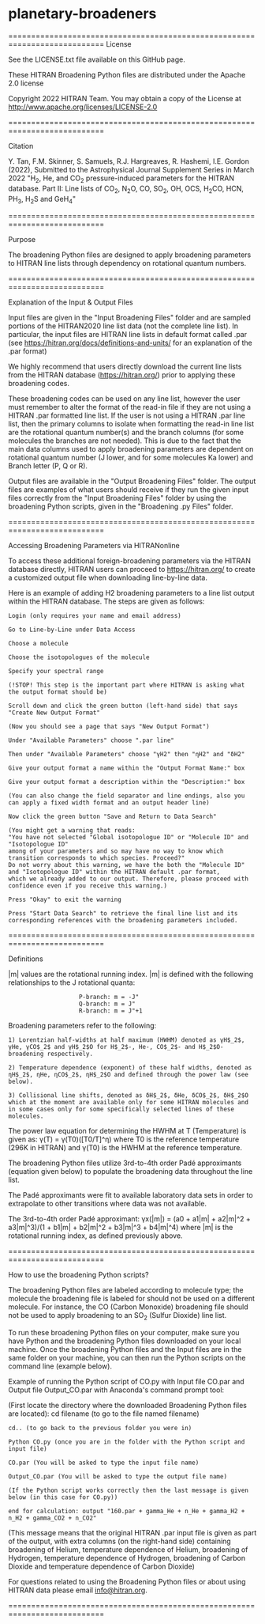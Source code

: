 # planetary-broadeners
===========================================================================
License

See the LICENSE.txt file available on this GitHub page.

These HITRAN Broadening Python files are distributed under the Apache 2.0 license

Copyright 2022 HITRAN Team. You may obtain a copy of the License at http://www.apache.org/licenses/LICENSE-2.0

===========================================================================

Citation

Y. Tan, F.M. Skinner, S. Samuels, R.J. Hargreaves, R. Hashemi, I.E. Gordon (2022), Submitted to the Astrophysical Journal Supplement Series in March 2022
"H$_2$, He, and CO$_2$ pressure-induced parameters for the HITRAN database. Part II: Line lists of CO$_2$, N$_2$O, CO, SO$_2$, OH, OCS, H$_2$CO, HCN, PH$_3$, H$_2$S and GeH$_4$"

===========================================================================

Purpose

The broadening Python files are designed to apply broadening parameters to HITRAN line lists through dependency on rotational quantum numbers.

===========================================================================

Explanation of the Input & Output Files

Input files are given in the "Input Broadening Files" folder and are sampled portions of the HITRAN2020 line list data (not the complete line list).
In particular, the input files are HITRAN line lists in default format called .par (see https://hitran.org/docs/definitions-and-units/ for an explanation of the .par format)

We highly recommend that users directly download the current line lists from the HITRAN database (https://hitran.org/) prior to applying these broadening codes.

These broadening codes can be used on any line list, however the user must remember to alter the format of the read-in file if they are not using a HITRAN .par formatted line list.
If the user is not using a HITRAN .par line list, then the primary columns to isolate when formatting the read-in line list are the rotational quantum number(s) and the branch columns 
(for some molecules the branches are not needed). This is due to the fact that the main data columns used to apply broadening parameters are dependent on rotational quantum number
(J lower, and for some molecules Ka lower) and Branch letter (P, Q or R).

Output files are available in the "Output Broadening Files" folder. The output files are examples of what users should receive if they run the given input files correctly 
from the "Input Broadening Files" folder by using the broadening Python scripts, given in the "Broadening .py Files" folder.

===========================================================================

Accessing Broadening Parameters via HITRANonline

To access these additional foreign-broadening parameters via the HITRAN database directly, 
HITRAN users can proceed to https://hitran.org/ to create a customized output file when downloading line-by-line data.

Here is an example of adding H2 broadening parameters to a line list output within the HITRAN database.
The steps are given as follows:

	Login (only requires your name and email address)
	
	Go to Line-by-Line under Data Access
	
	Choose a molecule
	
	Choose the isotopologues of the molecule
	
	Specify your spectral range
	
	(!STOP! This step is the important part where HITRAN is asking what the output format should be)
	
	Scroll down and click the green button (left-hand side) that says "Create New Output Format"
	
	(Now you should see a page that says "New Output Format")
	
	Under "Available Parameters" choose ".par line"
	
	Then under "Available Parameters" choose "γH2" then "ηH2" and "δH2"
	
	Give your output format a name within the "Output Format Name:" box
	
	Give your output format a description within the "Description:" box
	
	(You can also change the field separator and line endings, also you can apply a fixed width format and an output header line)
	
	Now click the green button "Save and Return to Data Search"
	
	(You might get a warning that reads:
	"You have not selected "Global isotopologue ID" or "Molecule ID" and "Isotopologue ID" 
	among of your parameters and so may have no way to know which transition corresponds to which species. Proceed?" 
	Do not worry about this warning, we have the both the "Molecule ID" and "Isotopologue ID" within the HITRAN default .par format, 
	which we already added to our output. Therefore, please proceed with confidence even if you receive this warning.)
	
	Press "Okay" to exit the warning
	
	Press "Start Data Search" to retrieve the final line list and its corresponding references with the broadening parameters included.

===========================================================================

Definitions

|m| values are the rotational running index. |m| is defined with the following relationships to the J rotational quanta:

						P-branch: m = -J"
						Q-branch: m = J"
						R-branch: m = J"+1

Broadening parameters refer to the following:

	1) Lorentzian half-widths at half maximum (HWHM) denoted as γH$_2$, γHe, γCO$_2$ and γH$_2$O for H$_2$-, He-, CO$_2$- and H$_2$O-broadening respectively.
	
	2) Temperature dependence (exponent) of these half widths, denoted as ηH$_2$, ηHe, ηCO$_2$, ηH$_2$O and defined through the power law (see below).
	
	3) Collisional line shifts, denoted as δH$_2$, δHe, δCO$_2$, δH$_2$O which at the moment are available only for some HITRAN molecules and in some cases only for some specifically selected lines of these molecules. 

The power law equation for determining the HWHM at T (Temperature) is given as: γ(T) = γ(T0)([T0/T]^η)
	where T0 is the reference temperature (296K in HITRAN) and γ(T0) is the HWHM at the reference temperature.

The broadening Python files utilize 3rd-to-4th order Padé approximants (equation given below) to populate the broadening data throughout the line list.

The Padé approximants were fit to available laboratory data sets in order to extrapolate to other transitions where data was not available.

The 3rd-to-4th order Padé approximant: γx(|m|) = (a0 + a1|m| + a2|m|^2 + a3|m|^3)/(1 + b1|m| + b2|m|^2 + b3|m|^3 + b4|m|^4)
	where |m| is the rotational running index, as defined previously above.

===========================================================================

How to use the broadening Python scripts?

The broadening Python files are labeled according to molecule type; the molecule the broadening file is labeled for should not be used on a different molecule.
For instance, the CO (Carbon Monoxide) broadening file should not be used to apply broadening to an SO$_2$ (Sulfur Dioxide) line list.

To run these broadening Python files on your computer, make sure you have Python and the broadening Python files downloaded on your local machine.
Once the broadening Python files and the Input files are in the same folder on your machine, you can then run the Python scripts on the command line (example below).

Example of running the Python script of CO.py with Input file CO.par and Output file Output_CO.par with Anaconda's command prompt tool:

(First locate the directory where the downloaded Broadening Python files are located): cd filename (to go to the file named filename)

	cd.. (to go back to the previous folder you were in)
										       
	Python CO.py (once you are in the folder with the Python script and input file)
										       
	CO.par (You will be asked to type the input file name)
										       
	Output_CO.par (You will be asked to type the output file name)
										       
	(If the Python script works correctly then the last message is given below (in this case for CO.py))
					
	end for calculation: output "160.par + gamma_He + n_He + gamma_H2 + n_H2 + gamma_CO2 + n_CO2"
							
(This message means that the original HITRAN .par input file is given as part of the output, with extra columns (on the right-hand side) containing broadening of Helium, temperature dependence of Helium, broadening of Hydrogen, temperature dependence of Hydrogen, broadening of Carbon Dioxide and temperature dependence of Carbon Dioxide)

For questions related to using the Broadening Python files or about using HITRAN data please email info@hitran.org.

===========================================================================
